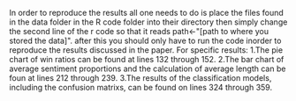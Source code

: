 In order to reproduce the results all one needs to do is place the files found in the data folder in the R code folder into their directory
then simply change the second line of the r code so that it reads path<-"[path to where you stored the data]".
after this you should only have to run the code inorder to reproduce the results discussed in the paper. 
For specific results:
1.The pie chart of win ratios can be found at lines 132 through 152.
2.The bar chart of average sentiment proportions and the calculation of average length can be foun at lines 212 through 239.
3.The results of the classification models, including the confusion matrixs, can be found on lines 324 through 359.
